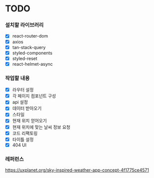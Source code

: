 # TODO

### 설치할 라이브러리

- [x] react-router-dom
- [x] axios
- [x] tan-stack-query
- [x] styled-components
- [x] styled-reset
- [x] react-helmet-async

### 작업할 내용

- [x] 라우터 설정
- [x] 각 페이지 컴포넌트 구성
- [x] api 설정
- [x] 데이터 받아오기
- [x] 스타일
- [x] 현재 위치 얻어오기
- [x] 현재 위치에 맞는 날씨 정보 요청
- [x] 코드 리팩토링
- [x] 타이틀 설정
- [x] 404 UI

### 레퍼런스

https://uxplanet.org/sky-inspired-weather-app-concept-4f1775ce4571
